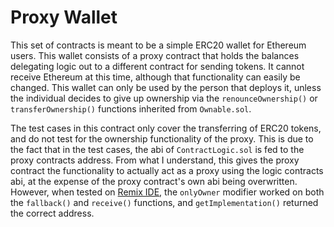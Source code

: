# Proxy Wallet

This set of contracts is meant to be a simple ERC20 wallet for Ethereum users.  This wallet consists of a proxy contract that holds the balances delegating logic out to a different contract for sending tokens.  It cannot receive Ethereum at this time, although that functionality can easily be changed.  This wallet can only be used by the person that deploys it, unless the individual decides to give up ownership via the `renounceOwnership()` or `transferOwnership()` functions inherited from `Ownable.sol`.

The test cases in this contract only cover the transferring of ERC20 tokens, and do not test for the ownership functionality of the proxy.  This is due to the fact that in the test cases, the abi of `ContractLogic.sol` is fed to the proxy contracts address.  From what I understand, this gives the proxy contract the functionality to actually act as a proxy using the logic contracts abi, at the expense of the proxy contract's own abi being overwritten.  However, when tested on [Remix IDE](https://remix.ethereum.org/), the `onlyOwner` modifier worked on both the `fallback()` and `receive()` functions, and `getImplementation()` returned the correct address.
